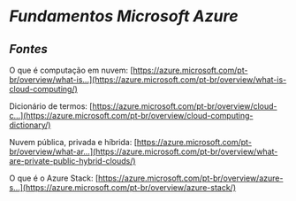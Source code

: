 # *Fundamentos Microsoft Azure*

## *Fontes*

O que é computação em nuvem:
[https://azure.microsoft.com/pt-br/overview/what-is...](https://azure.microsoft.com/pt-br/overview/what-is-cloud-computing/)

Dicionário de termos:
[https://azure.microsoft.com/pt-br/overview/cloud-c...](https://azure.microsoft.com/pt-br/overview/cloud-computing-dictionary/)

Nuvem pública, privada e híbrida:
[https://azure.microsoft.com/pt-br/overview/what-ar...](https://azure.microsoft.com/pt-br/overview/what-are-private-public-hybrid-clouds/)

O que é o Azure Stack:
[https://azure.microsoft.com/pt-br/overview/azure-s...](https://azure.microsoft.com/pt-br/overview/azure-stack/)